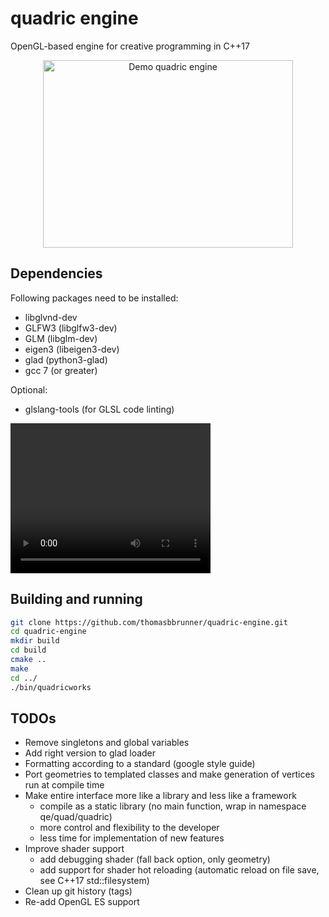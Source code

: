 # quadric engine

OpenGL-based engine for creative programming in C++17

<p align="center">
  <img width="400" height="300" src="demos/demo_cubeworld.gif" alt="Demo quadric engine">
</p>

## Dependencies
Following packages need to be installed:
* libglvnd-dev
* GLFW3 (libglfw3-dev)
* GLM (libglm-dev)
* eigen3 (libeigen3-dev)
* glad (python3-glad)
* gcc 7 (or greater)

Optional:
* glslang-tools (for GLSL code linting)

<video width="320" height="240" controls>
  <source src="vid/demo_cubeworld.mp4" type="video/mp4">
Your browser does not support the video tag.
</video>

## Building and running
```bash
git clone https://github.com/thomasbbrunner/quadric-engine.git
cd quadric-engine
mkdir build
cd build
cmake ..
make
cd ../
./bin/quadricworks
```

## TODOs
* Remove singletons and global variables
* Add right version to glad loader
* Formatting according to a standard (google style guide)
* Port geometries to templated classes and make generation of vertices run at compile time
* Make entire interface more like a library and less like a framework
    - compile as a static library (no main function, wrap in namespace qe/quad/quadric)
    - more control and flexibility to the developer
    - less time for implementation of new features
* Improve shader support
    - add debugging shader (fall back option, only geometry)
    - add support for shader hot reloading (automatic reload on file save, see C++17 std::filesystem)
* Clean up git history (tags)
* Re-add OpenGL ES support